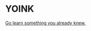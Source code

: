<h1> YOINK </h1>

<p>
  <a style="float:left;" href="practice.html" class="btn2"> Go learn something you already knew. </a>
  </p>
  
  <div style="clear:both;"> </div>

